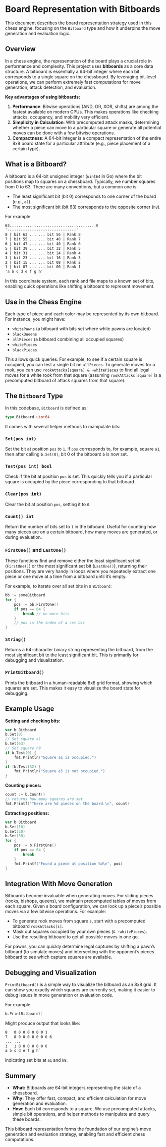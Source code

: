 # Board Representation with Bitboards

This document describes the board representation strategy used
in this chess engine, focusing on the `Bitboard` type and how
it underpins the move generation and evaluation logic.

## Overview

In a chess engine, the representation of the board plays a crucial role in
performance and complexity. This project uses **bitboards** as a core data structure.
A bitboard is essentially a 64-bit integer where each bit corresponds to a single
square on the chessboard. By leveraging bit-level operations, we can perform
extremely fast computations for move generation, attack detection, and evaluation.

**Key advantages of using bitboards:**

1. **Performance**: Bitwise operations (AND, OR, XOR, shifts) are among the fastest
   available on modern CPUs. This makes operations like checking attacks, occupancy,
   and mobility very efficient.
2. **Simplicity in Calculation**: With precomputed attack masks, determining whether
   a piece can move to a particular square or generate all potential moves can
   be done with a few bitwise operations.
3. **Compactness**: A 64-bit integer is a compact representation of the entire 8x8
   board state for a particular attribute (e.g., piece placement of a certain type).

## What is a Bitboard?

A bitboard is a 64-bit unsigned integer (`uint64` in Go) where the bit positions
map to squares on a chessboard. Typically, we number squares from 0 to 63.
There are many conventions, but a common one is:

- The least significant bit (bit 0) corresponds to one corner
  of the board (e.g., `a1`).
- The most significant bit (bit 63) corresponds to the opposite corner (`h8`).

For example:

```markdown
63.......................................0
'-------------------------------'
8 | bit 63 ... ... bit 56 | Rank 8
7 | bit 55 ... ... bit 48 | Rank 7
6 | bit 47 ... ... bit 40 | Rank 6
5 | bit 39 ... ... bit 32 | Rank 5
4 | bit 31 ... ... bit 24 | Rank 4
3 | bit 23 ... ... bit 16 | Rank 3
2 | bit 15 ... ... bit 08 | Rank 2
1 | bit 07 ... ... bit 00 | Rank 1
'a b c d e f g h'
```

In this coordinate system, each rank and file maps to a known set of bits,
enabling quick operations like shifting a bitboard to represent movement.

## Use in the Chess Engine

Each type of piece and each color may be represented by its own bitboard.
For instance, you might have:

- `whitePawns` (a bitboard with bits set where white pawns are located)
- `blackQueens`
- `allPieces` (a bitboard combining all occupied squares)
- `whitePieces`
- `blackPieces`

This allows quick queries. For example, to see if a certain square
is occupied, you can test a single bit on `allPieces`. To generate
moves for a rook, you can use `rookAttacks[square] & ~whitePieces`
to find all legal moves for a white rook from that square
(assuming `rookAttacks[square]` is a precomputed bitboard of
attack squares from that square).

## The `Bitboard` Type

In this codebase, `Bitboard` is defined as:

```go
type Bitboard uint64
```

It comes with several helper methods to manipulate bits:

### `Set(pos int)`

Set the bit at position `pos` to `1`. If `pos` corresponds to,
for example, square `a1`, then after calling `b.Set(0)`,
bit 0 of the bitboard `b` is now set.

### `Test(pos int) bool`

Check if the bit at position `pos` is set. This quickly tells you if a
particular square is occupied by the piece corresponding to that bitboard.

### `Clear(pos int)`

Clear the bit at position `pos`, setting it to `0`.

### `Count() int`

Return the number of bits set to `1` in the bitboard. Useful for
counting how many pieces are on a certain bitboard, how many moves are
generated, or during evaluation.

### `FirstOne()` and `LastOne()`

These functions find and remove either the least significant set bit
(`FirstOne()`) or the most significant set bit (`LastOne()`), returning
their positions. They are very handy in loops where you repeatedly extract
one piece or one move at a time from a bitboard until it’s empty.

For example, to iterate over all set bits in a `Bitboard`:

```go
bb := someBitboard
for {
    pos := bb.FirstOne()
    if pos == 64 {
        break // no more bits
    }
    // pos is the index of a set bit
}
```

### `String()`

Returns a 64-character binary string representing the bitboard, from the most
significant bit to the least significant bit. This is primarily for
debugging and visualization.

### `PrintBitboard()`

Prints the bitboard in a human-readable 8x8 grid format, showing
which squares are set. This makes it easy to visualize the board state for debugging.

## Example Usage

**Setting and checking bits:**

```go
var b Bitboard
b.Set(0)
// Set square a1
b.Set(63)
// Set square h8
if b.Test(0) {
    fmt.Println("Square a1 is occupied.")
}
if !b.Test(32) {
    fmt.Println("Square e5 is not occupied.")
}

```

**Counting pieces:**

```go
count := b.Count()
// returns how many squares are set
fmt.Printf("There are %d pieces on the board.\n", count)
```

**Extracting positions:**

```go
var b Bitboard
b.Set(10)
b.Set(20)
b.Set(30)
for {
    pos := b.FirstOne()
    if pos == 64 {
        break
    }
    fmt.Printf("Found a piece at position %d\n", pos)
}
```

## Integration With Move Generation

Bitboards become invaluable when generating moves. For sliding pieces
(rooks, bishops, queens), we maintain precomputed tables of moves from
each square. Given a board configuration, we can look up a piece’s possible moves
via a few bitwise operations. For example:

- To generate rook moves from square `s`, start with a precomputed bitboard `rookAttacks[s]`.
- Mask out squares occupied by your own pieces (`& ~whitePieces`).
- Use the resulting bitboard to get all possible moves in one go.

For pawns, you can quickly determine legal captures by shifting a pawn’s bitboard
(to simulate moves) and intersecting with the opponent’s pieces bitboard to see
which capture squares are available.

## Debugging and Visualization

`PrintBitboard()` is a simple way to visualize the bitboard as an 8x8 grid.
It can show you exactly which squares are currently set, making it easier to
debug issues in move generation or evaluation code.

For example:

```go
b.PrintBitboard()
```

Might produce output that looks like:

```css
8   0 0 0 0 0 0 0 1
7   0 0 0 0 0 0 0 0 6
... ...
1   1 0 0 0 0 0 0 0
a b c d e f g h`
```

indicating set bits at `a1` and `h8`.

## Summary

- **What:** Bitboards are 64-bit integers representing the state of a chessboard.
- **Why:** They offer fast, compact, and efficient calculation
  for move generation and evaluation.
- **How:** Each bit corresponds to a square. We use precomputed attacks,
  simple bit operations, and helper methods to manipulate and query these boards.

This bitboard representation forms the foundation of our engine’s move generation
and evaluation strategy, enabling fast and efficient chess computations.
